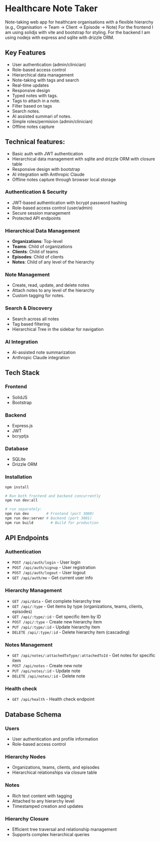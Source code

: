 # Healthcare Note Taker

Note-taking web app for healthcare organisations with a flexible hierarchy (e.g., Organisation → Team → Client → Episode → Note)
For the frontend I am using solidjs with vite and bootstrap for styling.
For the backend I am using nodejs with express and sqlite with drizzle ORM.

## Key Features
- User authentication (admin/clinician)
- Role-based access control
- Hierarchical data management
- Note-taking with tags and search
- Real-time updates
- Responsive design
- Typed notes with tags.
- Tags to attach in a note.
- Filter based on tags
- Search notes.
- AI assisted summari of notes.
- Simple roles/permision (admin/clinician)
- Offline notes capture

## Technical features:
- Basic auth with JWT authentication
- Hierarchical data management with sqlite and drizzle ORM with closure table
- Responsive design with bootstrap
- AI integration with Anthropic Claude
- Offline notes capture through browser local storage

### Authentication & Security
- JWT-based authentication with bcrypt password hashing
- Role-based access control (user/admin)
- Secure session management
- Protected API endpoints

### Hierarchical Data Management
- **Organizations**: Top-level 
- **Teams**: Child of organizations
- **Clients**: Child of teams
- **Episodes**: Child of clients
- **Notes**: Child of any level of the hierarchy

### Note Management
- Create, read, update, and delete notes
- Attach notes to any level of the hierarchy
- Custom tagging for notes.


### Search & Discovery
- Search across all notes
- Tag based filtering
- Hierarchical Tree in the sidebar for navigation

### AI Integration
- AI-assisted note summarization
- Anthropic Claude integration

## Tech Stack

### Frontend
- SolidJS 
- Bootstrap

### Backend
- Express.js 
- JWT 
- bcryptjs 

### Database
- SQLite 
- Drizzle ORM 


### Installation
   ```bash
   npm install

   # Run both frontend and backend concurrently
   npm run dev:all
   
   # run separately:
   npm run dev        # Frontend (port 3000)
   npm run dev:server # Backend (port 3001)
   npm run build        # Build for production
   ```

## API Endpoints

### Authentication
- `POST /api/auth/login` - User login
- `POST /api/auth/signup` - User registration
- `POST /api/auth/logout` - User logout
- `GET /api/auth/me` - Get current user info

### Hierarchy Management
- `GET /api/data` - Get complete hierarchy tree
- `GET /api/:type` - Get items by type (organizations, teams, clients, episodes)
- `GET /api/:type/:id` - Get specific item by ID
- `POST /api/:type` - Create new hierarchy item
- `PUT /api/:type/:id` - Update hierarchy item
- `DELETE /api/:type/:id` - Delete hierarchy item (cascading)

### Notes Management
- `GET /api/notes/:attachedToType/:attachedToId` - Get notes for specific item
- `POST /api/notes` - Create new note
- `PUT /api/notes/:id` - Update note
- `DELETE /api/notes/:id` - Delete note

### Health check
- `GET /api/health` - Health check endpoint

## Database Schema

### Users
- User authentication and profile information
- Role-based access control

### Hierarchy Nodes
- Organizations, teams, clients, and episodes
- Hierarchical relationships via closure table

### Notes
- Rich text content with tagging
- Attached to any hierarchy level
- Timestamped creation and updates

### Hierarchy Closure
- Efficient tree traversal and relationship management
- Supports complex hierarchical queries